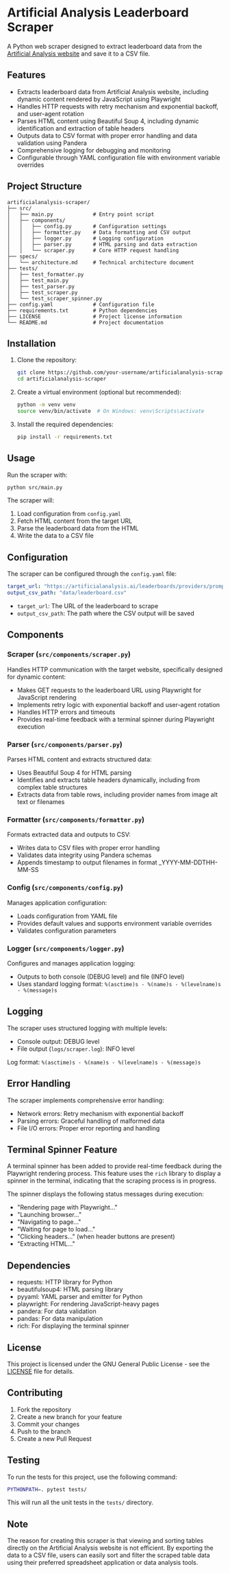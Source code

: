 # Artificial Analysis Leaderboard Scraper

A Python web scraper designed to extract leaderboard data from the [Artificial Analysis website](https://artificialanalysis.ai/leaderboards/providers/prompt-options/single/medium_coding?deprecation=all) and save it to a CSV file.

## Features
 
- Extracts leaderboard data from Artificial Analysis website, including dynamic content rendered by JavaScript using Playwright
- Handles HTTP requests with retry mechanism and exponential backoff, and user-agent rotation
- Parses HTML content using Beautiful Soup 4, including dynamic identification and extraction of table headers
- Outputs data to CSV format with proper error handling and data validation using Pandera
- Comprehensive logging for debugging and monitoring
- Configurable through YAML configuration file with environment variable overrides

## Project Structure
 
```
artificialanalysis-scraper/
├── src/
│   ├── main.py             # Entry point script
│   ├── components/
│   │   ├── config.py       # Configuration settings
│   │   ├── formatter.py    # Data formatting and CSV output
│   │   ├── logger.py       # Logging configuration
│   │   ├── parser.py       # HTML parsing and data extraction
│   │   └── scraper.py      # Core HTTP request handling
├── specs/
│   └── architecture.md     # Technical architecture document
├── tests/
│   ├── test_formatter.py
│   ├── test_main.py
│   ├── test_parser.py
│   ├── test_scraper.py
│   └── test_scraper_spinner.py
├── config.yaml             # Configuration file
├── requirements.txt        # Python dependencies
├── LICENSE                 # Project license information
└── README.md               # Project documentation
```

## Installation

1. Clone the repository:
   ```bash
   git clone https://github.com/your-username/artificialanalysis-scraper.git
   cd artificialanalysis-scraper
   ```

2. Create a virtual environment (optional but recommended):
   ```bash
   python -m venv venv
   source venv/bin/activate  # On Windows: venv\Scripts\activate
   ```

3. Install the required dependencies:
   ```bash
   pip install -r requirements.txt
   ```

## Usage

Run the scraper with:
```bash
python src/main.py
```

The scraper will:
1. Load configuration from `config.yaml`
2. Fetch HTML content from the target URL
3. Parse the leaderboard data from the HTML
4. Write the data to a CSV file

## Configuration

The scraper can be configured through the `config.yaml` file:

```yaml
target_url: "https://artificialanalysis.ai/leaderboards/providers/prompt-options/single/medium_coding?deprecation=all"
output_csv_path: "data/leaderboard.csv"
```

- `target_url`: The URL of the leaderboard to scrape
- `output_csv_path`: The path where the CSV output will be saved

## Components
 
### Scraper (`src/components/scraper.py`)
Handles HTTP communication with the target website, specifically designed for dynamic content:
- Makes GET requests to the leaderboard URL using Playwright for JavaScript rendering
- Implements retry logic with exponential backoff and user-agent rotation
- Handles HTTP errors and timeouts
- Provides real-time feedback with a terminal spinner during Playwright execution
 
### Parser (`src/components/parser.py`)
Parses HTML content and extracts structured data:
- Uses Beautiful Soup 4 for HTML parsing
- Identifies and extracts table headers dynamically, including from complex table structures
- Extracts data from table rows, including provider names from image alt text or filenames
 
### Formatter (`src/components/formatter.py`)
Formats extracted data and outputs to CSV:
- Writes data to CSV files with proper error handling
- Validates data integrity using Pandera schemas
- Appends timestamp to output filenames in format _YYYY-MM-DDTHH-MM-SS
 
### Config (`src/components/config.py`)
Manages application configuration:
- Loads configuration from YAML file
- Provides default values and supports environment variable overrides
- Validates configuration parameters
 
### Logger (`src/components/logger.py`)
Configures and manages application logging:
- Outputs to both console (DEBUG level) and file (INFO level)
- Uses standard logging format: `%(asctime)s - %(name)s - %(levelname)s - %(message)s`

## Logging

The scraper uses structured logging with multiple levels:
- Console output: DEBUG level
- File output (`logs/scraper.log`): INFO level

Log format: `%(asctime)s - %(name)s - %(levelname)s - %(message)s`

## Error Handling

The scraper implements comprehensive error handling:
- Network errors: Retry mechanism with exponential backoff
- Parsing errors: Graceful handling of malformed data
- File I/O errors: Proper error reporting and handling

## Terminal Spinner Feature

A terminal spinner has been added to provide real-time feedback during the Playwright rendering process. This feature uses the `rich` library to display a spinner in the terminal, indicating that the scraping process is in progress.

The spinner displays the following status messages during execution:
- "Rendering page with Playwright..."
- "Launching browser..."
- "Navigating to page..."
- "Waiting for page to load..."
- "Clicking headers..." (when header buttons are present)
- "Extracting HTML..."

## Dependencies

- requests: HTTP library for Python
- beautifulsoup4: HTML parsing library
- pyyaml: YAML parser and emitter for Python
- playwright: For rendering JavaScript-heavy pages
- pandera: For data validation
- pandas: For data manipulation
- rich: For displaying the terminal spinner

## License

This project is licensed under the GNU General Public License - see the [LICENSE](LICENSE) file for details.

## Contributing

1. Fork the repository
2. Create a new branch for your feature
3. Commit your changes
4. Push to the branch
5. Create a new Pull Request

## Testing

To run the tests for this project, use the following command:

```bash
PYTHONPATH=. pytest tests/
```

This will run all the unit tests in the `tests/` directory.

## Note
The reason for creating this scraper is that viewing and sorting tables directly on the Artificial Analysis website is not efficient. By exporting the data to a CSV file, users can easily sort and filter the scraped table data using their preferred spreadsheet application or data analysis tools.
